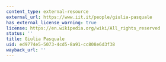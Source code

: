 ```yaml
---
content_type: external-resource
external_url: https://www.iit.it/people/giulia-pasquale
has_external_license_warning: true
license: https://en.wikipedia.org/wiki/All_rights_reserved
status: ''
title: Giulia Pasquale
uid: ed9774e5-5073-4cd5-8a91-cc808e6d3f38
wayback_url: ''
---
```

